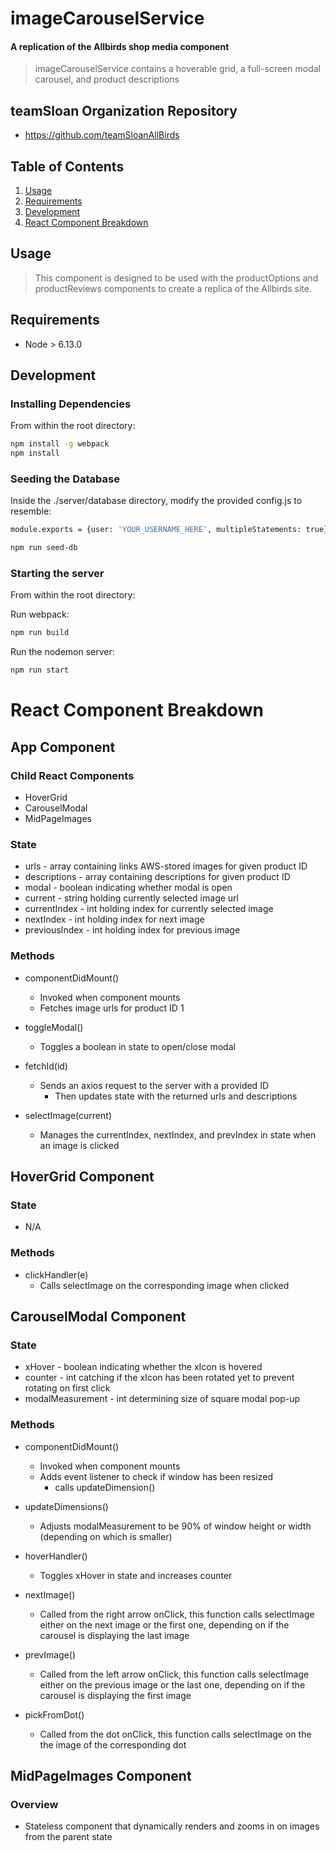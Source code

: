 # imageCarouselService

#### A replication of the Allbirds shop media component

> imageCarouselService contains a hoverable grid, a full-screen modal carousel, and product descriptions

## teamSloan Organization Repository

  - https://github.com/teamSloanAllBirds

## Table of Contents

1. [Usage](#Usage)
1. [Requirements](#requirements)
1. [Development](#development)
1. [React Component Breakdown](#React-Component-Breakdown)

## Usage

> This component is designed to be used with the productOptions and productReviews components to create a replica of the Allbirds site.

## Requirements

- Node > 6.13.0

## Development

### Installing Dependencies

From within the root directory:

```sh
npm install -g webpack
npm install
```

### Seeding the Database

Inside the ./server/database directory, modify the provided config.js to resemble:

```sh
module.exports = {user: 'YOUR_USERNAME_HERE', multipleStatements: true};
```

```sh
npm run seed-db
```

### Starting the server

From within the root directory:

Run webpack:
```sh
npm run build
```

Run the nodemon server:
```sh
npm run start
```

# React Component Breakdown

## App Component

### Child React Components
  - HoverGrid
  - CarouselModal
  - MidPageImages

### State
  - urls - array containing links AWS-stored images for given product ID
  - descriptions - array containing descriptions for given product ID
  - modal - boolean indicating whether modal is open
  - current - string holding currently selected image url
  - currentIndex - int holding index for currently selected image
  - nextIndex - int holding index for next image
  - previousIndex - int holding index for previous image

### Methods
  - componentDidMount()
    - Invoked when component mounts
    - Fetches image urls for product ID 1

  - toggleModal()
    - Toggles a boolean in state to open/close modal

  - fetchId(id)
    - Sends an axios request to the server with a provided ID
      - Then updates state with the returned urls and descriptions

  - selectImage(current)
    - Manages the currentIndex, nextIndex, and prevIndex in state when an image is clicked

## HoverGrid Component

### State
  - N/A

### Methods
  - clickHandler(e)
    - Calls selectImage on the corresponding image when clicked

## CarouselModal Component

### State
  - xHover - boolean indicating whether the xIcon is hovered
  - counter - int catching if the xIcon has been rotated yet to prevent rotating on first click
  - modalMeasurement - int determining size of square modal pop-up

### Methods
  - componentDidMount()
    - Invoked when component mounts
    - Adds event listener to check if window has been resized
      - calls updateDimension()

  - updateDimensions()
    - Adjusts modalMeasurement to be 90% of window height or width (depending on which is smaller)

  - hoverHandler()
    - Toggles xHover in state and increases counter

  - nextImage()
    - Called from the right arrow onClick, this function calls selectImage either on the next image or the first one, depending on if the carousel is displaying the last image

  - prevImage()
    - Called from the left arrow onClick, this function calls selectImage either on the previous image or the last one, depending on if the carousel is displaying the first image

  - pickFromDot()
    - Called from the dot onClick, this function calls selectImage on the the image of the corresponding dot

## MidPageImages Component

### Overview
  - Stateless component that dynamically renders and zooms in on images from the parent state